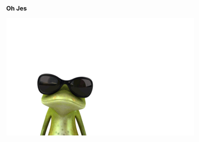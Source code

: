 ### Oh Jes
<a rel="nofollow"><img src="https://github.com/eldar6776/eldar6776/blob/main/gif/frog.gif" width="100%" height="60%" style="max-width:100%;"></a>
